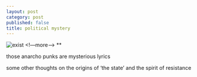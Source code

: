 ```yaml
---
layout: post
category: post
published: false
title: political mystery
---
```

![exist](/media/anti.jpeg)
<!—more—>
<span class=‘date’ style=‘float:right;’>**</span>  
  
  
those anarcho punks are mysterious lyrics

some other thoughts on the origins of ‘the state’ and the spirit of resistance